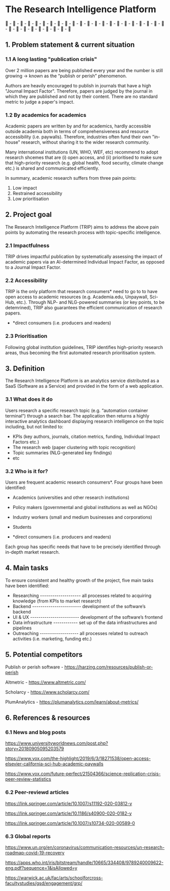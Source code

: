 # The Research Intelligence Platform

🧠 - 🤖 - 🧠 - 🤖 - 🧠 - 🤖 - 🧠 - 🤖 - 🧠 - 🤖 - 🧠 - 🤖 - 🧠 - 🤖 - 🧠 - 🤖 - 🧠 - 🤖 - 🧠 - 🤖 - 🧠 - 🤖 - 🧠 - 🤖 - 🧠 - 🤖 - 🧠 - 🤖 - 🧠 - 🤖 - 🧠

## 1. Problem statement & current situation

### 1.1 A long lasting "publication crisis"

Over 2 million papers are being published every year and the number is still growing → known as the “publish or perish” phenomenon.

Authors are heavily encouraged to publish in journals that have a high "Journal Impact Factor". Therefore, papers are judged by the journal in which they are published and not by their content. There are no standard metric to judge a paper's impact.

### 1.2 By academics for academics

Academic papers are written by and for academics, hardly accessible outside academia both in terms of comprehensiveness and resource accessibility (i.e. paywalls).
Therefore, industries often fund their own "in-house" research, without sharing it to the wider research community.

Many international institutions (UN, WHO, WEF, etc) recommend to adopt research shcemes that are (i) open access, and (ii) prioritised to make sure that high-priority research (e.g. global health, food security, climate change etc.) is shared and communicated efficiently.

In summary, academic research suffers from three pain points:

1. Low impact
2. Restrained accessibility
3. Low prioritisation

## 2. Project goal

The Research Intelligence Platform (TRIP) aims to address the above pain points by automating the research process with topic-specific intelligence. 

### 2.1 Impactfulness

TRIP drives impactful publication by systematically assessing the impact of academic papers via an AI-determined Individual Impact Factor, as opposed to a Journal Impact Factor.

### 2.2 Accessibility

TRIP is the only platform that research consumers* need to go to to have open access to academic resources (e.g. Academia.edu, Unpaywall, Sci-Hub, etc.).
Through NLP- and NLG-powered summaries (or key points, to be detemrined), TRIP also guarantees the efficient communication of research papers.

* *direct consumers (i.e. producers and readers)

### 2.3  Prioritisation

Following global institution guidelines, TRIP identifies high-priority research areas, thus becoming the first automated research prioritisation system. 

## 3. Definition

The Research Intelligence Platform is an analytics service distributed as a SaaS (Software as a Service) and provided in the form of a web application.

### 3.1 What does it do

Users research a specific research topic (e.g. “automation container terminal”) through a search bar. The application then returns a highly interactive analytics dashboard displaying research intelligence on the topic including, but not limited to: 

* KPIs (key authors, journals, citation metrics, funding, Individual Impact Factors etc.)
* The research web (paper clustering with topic recognition)
* Topic summaries (NLG-generated key findings)
* etc

### 3.2 Who is it for?

Users are frequent academic research consumers*. Four groups have been identified:

* Academics (universities and other research institutions)
* Policy makers (governmental and global institutions as well as NGOs)
* Industry workers (small and medium businesses and corporations)
* Students

* *direct consumers (i.e. producers and readers)

Each group has specific needs that have to be precisely identified through in-depth market research.

## 4. Main tasks

To ensure consistent and healthy growth of the project, five main tasks have been identified:

* Researching -------------------- all processes related to acquiring knowledge (from KPIs to market research)
* Backend ------------------------ development of the software’s backend 
* UI & UX ------------------------ development of the software’s frontend
* Data infrastructure ------------ set up of the data infrastructures and pipelines
* Outreaching ------------------- all processes related to outreach activities (i.e. marketing, funding etc.)

## 5. Potential competitors

Publish or perish software - https://harzing.com/resources/publish-or-perish

Altmetric - https://www.altmetric.com/

Scholarcy - https://www.scholarcy.com/

PlumAnalytics - https://plumanalytics.com/learn/about-metrics/

## 6. References & resources

### 6.1 News and blog posts

https://www.universityworldnews.com/post.php?story=20180905095203579

https://www.vox.com/the-highlight/2019/6/3/18271538/open-access-elsevier-california-sci-hub-academic-paywalls

https://www.vox.com/future-perfect/21504366/science-replication-crisis-peer-review-statistics

### 6.2 Peer-reviewd articles

https://link.springer.com/article/10.1007/s11192-020-03812-y

https://link.springer.com/article/10.1186/s40900-020-0182-y

https://link.springer.com/article/10.1007/s10734-020-00589-0

### 6.3 Global reports

https://www.un.org/en/coronavirus/communication-resources/un-research-roadmap-covid-19-recovery

https://apps.who.int/iris/bitstream/handle/10665/334408/9789240009622-eng.pdf?sequence=1&isAllowed=y

https://warwick.ac.uk/fac/arts/schoolforcross-facultystudies/gsd/engagement/grp/



